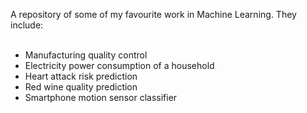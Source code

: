 A repository of some of my favourite work in Machine Learning. They include:<br /><br />
- Manufacturing quality control<br />
- Electricity power consumption of a household<br />
- Heart attack risk prediction<br />
- Red wine quality prediction<br />
- Smartphone motion sensor classifier<br />
